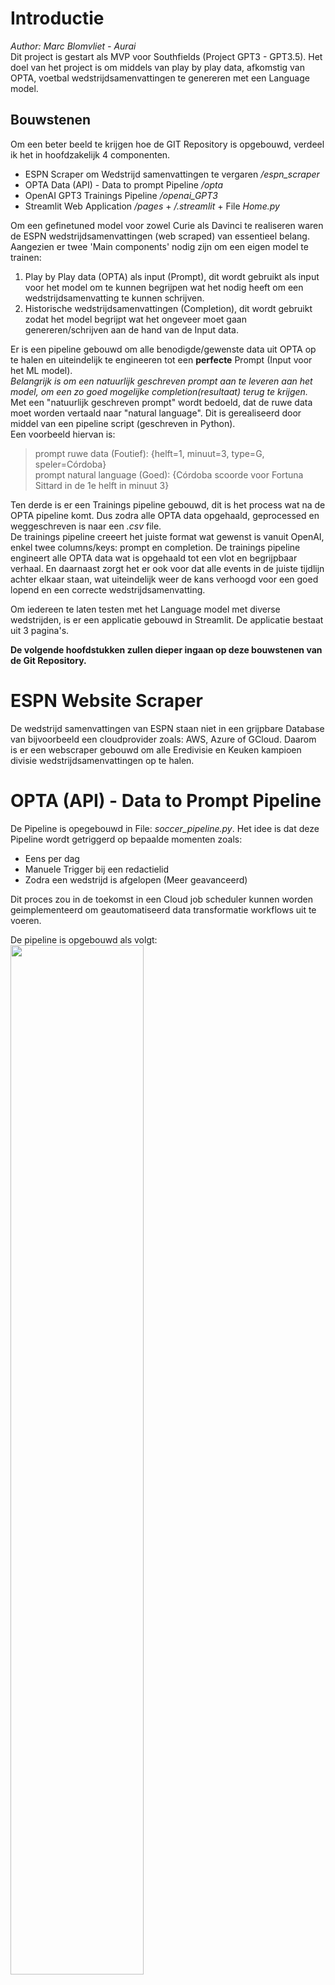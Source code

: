 # Introductie 
*Author: Marc Blomvliet - Aurai* </br>
Dit project is gestart als MVP voor Southfields (Project GPT3 - GPT3.5).
Het doel van het project is om middels van play by play data, afkomstig van OPTA, voetbal wedstrijdsamenvattingen te genereren met een Language model.

## Bouwstenen
Om een beter beeld te krijgen hoe de GIT Repository is opgebouwd, verdeel ik het in hoofdzakelijk 4 componenten. </br>
- ESPN Scraper om Wedstrijd samenvattingen te vergaren */espn_scraper*
- OPTA Data (API) - Data to prompt Pipeline */opta*
- OpenAI GPT3 Trainings Pipeline */openai_GPT3*
- Streamlit Web Application */pages* + */.streamlit* + File *Home.py*

Om een gefinetuned model voor zowel Curie als Davinci te realiseren waren de ESPN wedstrijdsamenvattingen (web scraped) van essentieel belang. Aangezien er twee 'Main components' nodig zijn om een eigen model te trainen: </br>
1. Play by Play data (OPTA) als input (Prompt), dit wordt gebruikt als input voor het model om te kunnen begrijpen wat het nodig heeft om een wedstrijdsamenvatting te kunnen schrijven.  </br>
2. Historische wedstrijdsamenvattingen (Completion), dit wordt gebruikt zodat het model begrijpt wat het ongeveer moet gaan genereren/schrijven aan de hand van de Input data. </br>

Er is een pipeline gebouwd om alle benodigde/gewenste data uit OPTA op te halen en uiteindelijk te engineeren tot een **perfecte** Prompt (Input voor het ML model). </br>
*Belangrijk is om een natuurlijk geschreven prompt aan te leveren aan het model, om een zo goed mogelijke completion(resultaat) terug te krijgen.* </br>
Met een "natuurlijk geschreven prompt" wordt bedoeld, dat de ruwe data moet worden vertaald naar "natural language". Dit is gerealiseerd door middel van een pipeline script (geschreven in Python). </br>
Een voorbeeld hiervan is: </br>
> prompt ruwe data (Foutief): {helft=1, minuut=3, type=G, speler=Córdoba} </br>
> prompt natural language (Goed): {Córdoba scoorde voor Fortuna Sittard in de 1e helft in minuut 3} </br>

Ten derde is er een Trainings pipeline gebouwd, dit is het process wat na de OPTA pipeline komt. Dus zodra alle OPTA data opgehaald, geprocessed en weggeschreven is naar een *.csv* file. </br>
De trainings pipeline creeert het juiste format wat gewenst is vanuit OpenAI, enkel twee columns/keys: prompt en completion.
De trainings pipeline engineert alle OPTA data wat is opgehaald tot een vlot en begrijpbaar verhaal. En daarnaast zorgt het er ook voor dat alle events in de juiste tijdlijn achter elkaar staan, wat uiteindelijk weer de kans verhoogd voor een goed lopend en een correcte wedstrijdsamenvatting. </br>

Om iedereen te laten testen met het Language model met diverse wedstrijden, is er een applicatie gebouwd in Streamlit. De applicatie bestaat uit 3 pagina's.

**De volgende hoofdstukken zullen dieper ingaan op deze bouwstenen van de Git Repository.**

# ESPN Website Scraper 
De wedstrijd samenvattingen van ESPN staan niet in een grijpbare Database van bijvoorbeeld een cloudprovider zoals: AWS, Azure of GCloud. Daarom is er een webscraper gebouwd om alle Eredivisie en Keuken kampioen divisie wedstrijdsamenvattingen op te halen.

# OPTA (API) - Data to Prompt Pipeline
De Pipeline is opegebouwd in File: *soccer_pipeline.py*. Het idee is dat deze Pipeline wordt getriggerd op bepaalde momenten zoals: </br>
- Eens per dag </br>
- Manuele Trigger bij een redactielid </br>
- Zodra een wedstrijd is afgelopen (Meer geavanceerd) </br>

Dit proces zou in de toekomst in een Cloud job scheduler kunnen worden geimplementeerd om geautomatiseerd data transformatie workflows uit te voeren. </br>

De pipeline is opgebouwd als volgt: </br>
<img src="assets/opta_prompt_pipeline/opta_pipeline_flowdiagram.png" width="65%" height="65%"/>

# OpenAI GPT3 - Trainings Pipeline

# Streamlit Application
**Introductie Streamlit:** </br>
Voor dit project heb ik gebruik gemaakt van Streamlit, een open-source Python library. 
Het is erg gebruiksvriendelijk voor zowel de user als de developer. Het is fijn in gebruik om snel een 'fancy' maar met name 'praktische' custom  web applicatie mee te bouwen. Zelf vind ik het erg fijn om te gebruiken voor machine learning demos/toepassingen.

## Constructie
Om iedereen te laten testen met het Language model met diverse wedstrijden, is er een applicatie gebouwd in Streamlit. De applicatie is opgebouwd met het Streamlit multipage principe. Bestaande uit 3 pagina's: </br>
1. **Home page**: Introductie pagina van de Web App. </br>
2. **Genereer Samenvatting page**: Hier kan men met diverse wedstrijden testen en zelf diverse prompts creeëren door middel van de fijne User Interface. </br>
3. **Analyse Page**: Hier zijn diverse insights te vinden over de data die is gebruikt (Eredivisie). </br>

### Home page
De home pagina is puur ter introductie van de Applicatie, niets meer en minder.
### Genereer samenvatting page
#### Security
Deze pagina is beveiligd door middel van een gebruikersnaam en wachtwoord. </br>
De reden hiervoor is dat onbevoegde mensen dan niet zomaar gebruik kunnen maken van de OpenAI API key van Southfields. Dit voorkomt random kosten/verbuik in API calls. </br>

#### Parameters 
Nadat je succesvol bent geautoriseerd heb je toegang tot de officiele 'genereer samenvatting page'. </br>
Op deze pagina is het mogelijk om in de **sidebar** het model te selecteren (*gpt-3.5-turbo geadviseerd*). Daarnaast is het mogelijk om twee model parameters te veranderen: </br>
- **Maximum Tokens**: Maximum of characters/tokens in the output (1000 tokens is about 750 words)</br>
- **Model Temperature**: Creation of randomness (Higher value) or make the model more focused (Lower value).</br>
<img src="assets/streamlit_app/model_parameters.png" width="25%" height="25%"/>

In het 'hoofd gedeelte' van de pagina kan je een selectie doen op: </br>
- Wedstrijd datum </br>
- Wedstrijd die op de geselecteerde datum heeft plaats gevonden </br>

Meenemen in de prompt ja/nee: 
- De blessures van het **thuis** team (Op basis van de twee bovenstaande geselecteerde velden) </br>
- De blessures van het **uit** team (Op basis van de twee bovenstaande geselecteerde velden) </br>
- De trainersnamen </br>
<img src="assets/streamlit_app/other_preferences.png" width="70%" height="70%"/>

#### Genereer Samenvatting
Het textveld veranderd interactief, door de handelingen van de user. Zo word er dus voor elke wedstrijd een unieke prompt gecreeërd in het textveld onder 'Wedstrijd data'. </br>
In de background wordt alle OPTA data van de geselecteerde wedstrijd opgehaald en geprocessed in een 'natural language' format, dit process word ook wel een pipeline genoemd. </br>
Het is zelfs ook nog mogelijk om in het textveld handmatig extra data/text mee te geven als input voor het model. </br>
Zodra de user de gewenste prompt voor zich heeft, hoeft de user enkel de '**Genereer**' button te activeren. </br>
<img src="assets/streamlit_app/example_generate.gif" width="80%" height="80%"/>

### Analyse page
Op deze pagina is het mogelijk om analyse uit te voeren door middel van interactieve plots. </br>
Voor nu is het enkel gebaseerd op Eredivisie data, en is het puur ter illustratie en geneert het interessante user insights. </br>
<img src="assets/streamlit_app/words_SF.png" width="45%" height="45%"/>
<img src="assets/streamlit_app/trigrams_SF.png" width="47.5%" height="51%"/>

